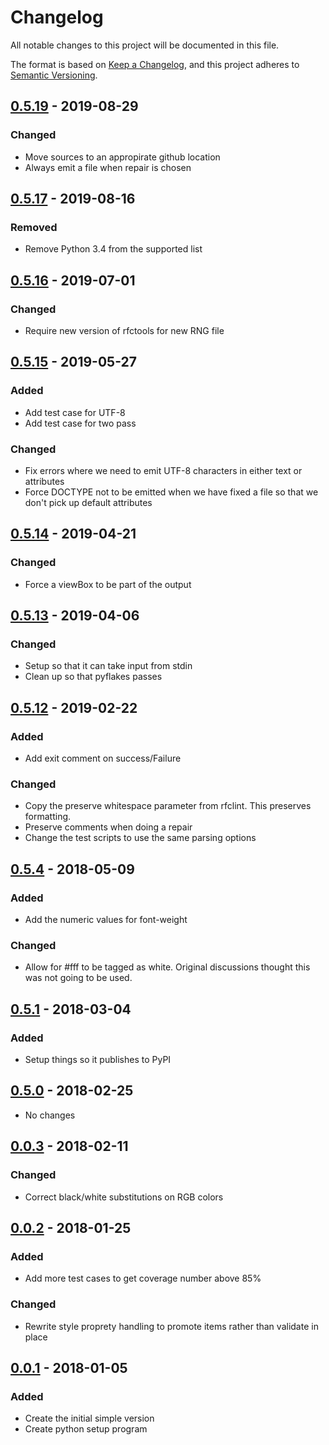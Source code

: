 # Changelog

All notable changes to this project will be documented in this file.

The format is based on [Keep a Changelog](https://keepachangelog.com/en/1.0.0/),
and this project adheres to [Semantic Versioning](https://semver.org/spec/v2.0.0.html).

## [0.5.19] - 2019-08-29

### Changed
- Move sources to an appropirate github location
- Always emit a file when repair is chosen

## [0.5.17] - 2019-08-16

### Removed
- Remove Python 3.4 from the supported list

## [0.5.16] - 2019-07-01

### Changed

- Require new version of rfctools for new RNG file

## [0.5.15] - 2019-05-27

### Added

- Add test case for UTF-8
- Add test case for two pass

### Changed

- Fix errors where we need to emit UTF-8 characters in either text or attributes
- Force DOCTYPE not to be emitted when we have fixed a file so that we don't pick up default attributes

## [0.5.14] - 2019-04-21

### Changed

- Force a viewBox to be part of the output

## [0.5.13] - 2019-04-06

### Changed

- Setup so that it can take input from stdin
- Clean up so that pyflakes passes

## [0.5.12] - 2019-02-22

### Added

- Add exit comment on success/Failure

### Changed

- Copy the preserve whitespace parameter from rfclint. This preserves formatting.
- Preserve comments when doing a repair
- Change the test scripts to use the same parsing options

## [0.5.4] - 2018-05-09

### Added

- Add the numeric values for font-weight

### Changed

- Allow for #fff to be tagged as white. Original discussions thought this was not going to be used.

## [0.5.1] - 2018-03-04

### Added

- Setup things so it publishes to PyPI

## [0.5.0] - 2018-02-25

- No changes

## [0.0.3] - 2018-02-11

### Changed

- Correct black/white substitutions on RGB colors

## [0.0.2] - 2018-01-25

### Added

- Add more test cases to get coverage number above 85%

### Changed

- Rewrite style proprety handling to promote items rather than validate in place

## [0.0.1] - 2018-01-05

### Added

- Create the initial simple version
- Create python setup program

[0.5.19]: https://github.com/ietf-tools/rfc2html/compare/0.5.17...0.5.19
[0.5.17]: https://github.com/ietf-tools/rfc2html/compare/0.5.16...0.5.17
[0.5.16]: https://github.com/ietf-tools/rfc2html/compare/0.5.15...0.5.16
[0.5.15]: https://github.com/ietf-tools/rfc2html/compare/0.5.14...0.5.15
[0.5.14]: https://github.com/ietf-tools/rfc2html/compare/0.5.13...0.5.14
[0.5.13]: https://github.com/ietf-tools/rfc2html/compare/0.5.12...0.5.13
[0.5.12]: https://github.com/ietf-tools/rfc2html/compare/0.5.4...0.5.12
[0.5.4]: https://github.com/ietf-tools/rfc2html/compare/0.5.1...0.5.4
[0.5.1]: https://github.com/ietf-tools/rfc2html/compare/0.5.0...0.5.1
[0.5.0]: https://github.com/ietf-tools/rfc2html/compare/0.0.3...0.5.0
[0.0.3]: https://github.com/ietf-tools/rfc2html/compare/0.0.2...0.0.3
[0.0.2]: https://github.com/ietf-tools/rfc2html/compare/0.0.1...0.0.2
[0.0.1]: https://github.com/ietf-tools/rfc2html/releases/tag/0.0.1
